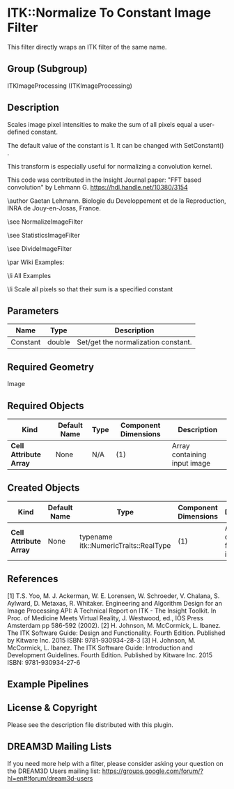 # ITK::Normalize To Constant Image Filter

This filter directly wraps an ITK filter of the same name.

## Group (Subgroup) ##

ITKImageProcessing (ITKImageProcessing)

## Description ##

Scales image pixel intensities to make the sum of all pixels equal a user-defined constant.

The default value of the constant is 1. It can be changed with SetConstant() .

This transform is especially useful for normalizing a convolution kernel.

This code was contributed in the Insight Journal paper: "FFT based
convolution" by Lehmann G. https://hdl.handle.net/10380/3154

\author Gaetan Lehmann. Biologie du Developpement et de la Reproduction, INRA de Jouy-en-Josas, France.

\see NormalizeImageFilter

\see StatisticsImageFilter

\see DivideImageFilter

\par Wiki Examples:

\li All Examples

\li Scale all pixels so that their sum is a specified constant

## Parameters ##

| Name | Type | Description |
|------|------|-------------|
| Constant | double| Set/get the normalization constant. |


## Required Geometry ##

Image

## Required Objects ##

| Kind | Default Name | Type | Component Dimensions | Description |
|------|--------------|------|----------------------|-------------|
| **Cell Attribute Array** | None | N/A | (1)  | Array containing input image

## Created Objects ##

| Kind | Default Name | Type | Component Dimensions | Description |
|------|--------------|------|----------------------|-------------|
| **Cell Attribute Array** | None | typename itk::NumericTraits<typename InputImageType::PixelType>::RealType | (1)  | Array containing filtered image

## References ##

[1] T.S. Yoo, M. J. Ackerman, W. E. Lorensen, W. Schroeder, V. Chalana, S. Aylward, D. Metaxas, R. Whitaker. Engineering and Algorithm Design for an Image Processing API: A Technical Report on ITK - The Insight Toolkit. In Proc. of Medicine Meets Virtual Reality, J. Westwood, ed., IOS Press Amsterdam pp 586-592 (2002). 
[2] H. Johnson, M. McCormick, L. Ibanez. The ITK Software Guide: Design and Functionality. Fourth Edition. Published by Kitware Inc. 2015 ISBN: 9781-930934-28-3
[3] H. Johnson, M. McCormick, L. Ibanez. The ITK Software Guide: Introduction and Development Guidelines. Fourth Edition. Published by Kitware Inc. 2015 ISBN: 9781-930934-27-6

## Example Pipelines ##



## License & Copyright ##

Please see the description file distributed with this plugin.

## DREAM3D Mailing Lists ##

If you need more help with a filter, please consider asking your question on the DREAM3D Users mailing list:
https://groups.google.com/forum/?hl=en#!forum/dream3d-users
